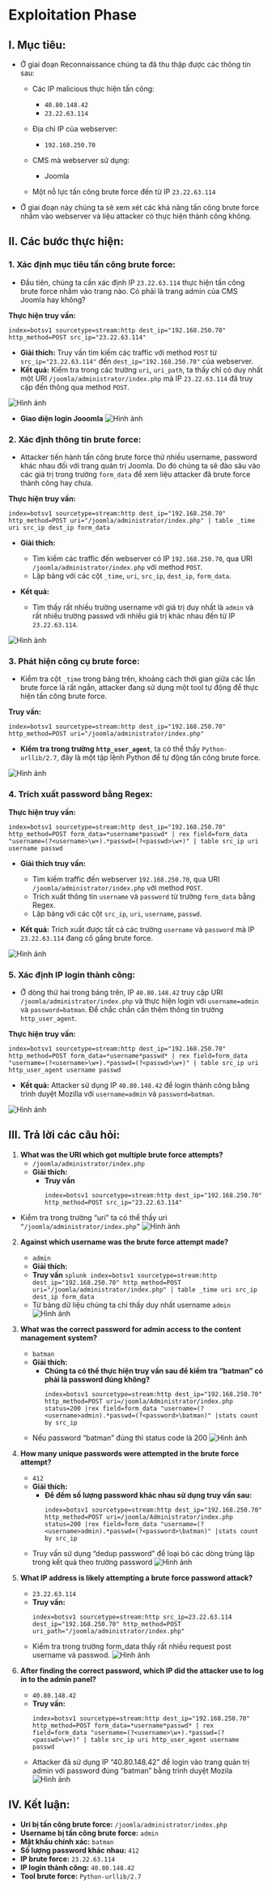 # Exploitation Phase

## I. Mục tiêu:
- Ở giai đoạn Reconnaissance chúng ta đã thu thập được các thông tin sau:
  - Các IP malicious thực hiện tấn công:
    - `40.80.148.42`
    - `23.22.63.114`
      
  - Địa chỉ IP của webserver:
    - `192.168.250.70`
      
  - CMS mà webserver sử dụng:
    - Joomla
      
  - Một nỗ lực tấn công brute force đến từ IP `23.22.63.114`

- Ở giai đoạn này chúng ta sẽ xem xét các khả năng tấn công brute force nhắm vào webserver và liệu attacker có thực hiện thành công không.

## II. Các bước thực hiện:

### 1. Xác định mục tiêu tấn công brute force:
- Đầu tiên, chúng ta cần xác định IP `23.22.63.114` thực hiện tấn công brute force nhắm vào trang nào. Có phải là trang admin của CMS Joomla hay không?

**Thực hiện truy vấn:**
```splunk
index=botsv1 sourcetype=stream:http dest_ip="192.168.250.70" http_method=POST src_ip="23.22.63.114"
```
- **Giải thích:** Truy vấn tìm kiếm các traffic với method `POST` từ `src_ip="23.22.63.114"` đến `dest_ip="192.168.250.70"` của webserver.
- **Kết quả:** Kiểm tra trong các trường `uri`, `uri_path`, ta thấy chỉ có duy nhất một URI `/joomla/administrator/index.php` mà IP `23.22.63.114` đã truy cập đến thông qua method `POST`.

![Hình ảnh](https://github.com/PhucsS24/Incident-handling-with-Splunk/blob/main/2.%20Exploitation%20Phase/images/1.png)

- **Giao diện login Jooomla**
![Hình ảnh](https://github.com/PhucsS24/Incident-handling-with-Splunk/blob/main/2.%20Exploitation%20Phase/images/2.png)

### 2. Xác định thông tin brute force:
- Attacker tiến hành tấn công brute force thử nhiều username, password khác nhau đối với trang quản trị Joomla. Do đó chúng ta sẽ đào sâu vào các giá trị trong trường `form_data` để xem liệu attacker đã brute force thành công hay chưa.

**Thực hiện truy vấn:**
```splunk
index=botsv1 sourcetype=stream:http dest_ip="192.168.250.70" http_method=POST uri="/joomla/administrator/index.php" | table _time uri src_ip dest_ip form_data
```
- **Giải thích:**
  - Tìm kiếm các traffic đến webserver có IP `192.168.250.70`, qua URI `/joomla/administrator/index.php` với method `POST`.
  - Lập bảng với các cột `_time`, `uri`, `src_ip`, `dest_ip`, `form_data`.

- **Kết quả:**
  - Tìm thấy rất nhiều trường username với giá trị duy nhất là `admin` và rất nhiều trường passwd với nhiều giá trị khác nhau đến từ IP `23.22.63.114`.

![Hình ảnh](https://github.com/PhucsS24/Incident-handling-with-Splunk/blob/main/2.%20Exploitation%20Phase/images/3.png)

### 3. Phát hiện công cụ brute force:
- Kiểm tra cột `_time` trong bảng trên, khoảng cách thời gian giữa các lần brute force là rất ngắn, attacker đang sử dụng một tool tự động để thực hiện tấn công brute force. 

**Truy vấn:**
```splunk
index=botsv1 sourcetype=stream:http dest_ip="192.168.250.70" http_method=POST uri="/joomla/administrator/index.php"
```
- **Kiểm tra trong trường `http_user_agent`**, ta có thể thấy `Python-urllib/2.7`, đây là một tập lệnh Python để tự động tấn công brute force.

![Hình ảnh](https://github.com/PhucsS24/Incident-handling-with-Splunk/blob/main/2.%20Exploitation%20Phase/images/4.png)

### 4. Trích xuất password bằng Regex:
**Thực hiện truy vấn:**
```splunk
index=botsv1 sourcetype=stream:http dest_ip="192.168.250.70" http_method=POST form_data=*username*passwd* | rex field=form_data "username=(?<username>\w+).*passwd=(?<passwd>\w+)" | table src_ip uri username passwd
```
- **Giải thích truy vấn:**
  - Tìm kiếm traffic đến webserver `192.168.250.70`, qua URI `/joomla/administrator/index.php` với method `POST`.
  - Trích xuất thông tin `username` và `password` từ trường `form_data` bằng Regex.
  - Lập bảng với các cột `src_ip`, `uri`, `username`, `passwd`.

- **Kết quả:** Trích xuất được tất cả các trường `username` và `password` mà IP `23.22.63.114` đang cố gắng brute force.

![Hình ảnh](https://github.com/PhucsS24/Incident-handling-with-Splunk/blob/main/2.%20Exploitation%20Phase/images/5.png)

### 5. Xác định IP login thành công:
- Ở dòng thứ hai trong bảng trên, IP `40.80.148.42` truy cập URI `/joomla/administrator/index.php` và thực hiện login với `username=admin` và `password=batman`. Để chắc chắn cần thêm thông tin trường `http_user_agent`.

**Thực hiện truy vấn:**
```splunk
index=botsv1 sourcetype=stream:http dest_ip="192.168.250.70" http_method=POST form_data=*username*passwd* | rex field=form_data "username=(?<username>\w+).*passwd=(?<passwd>\w+)" | table src_ip uri http_user_agent username passwd
```
- **Kết quả:** Attacker sử dụng IP `40.80.148.42` để login thành công bằng trình duyệt Mozilla với `username=admin` và `password=batman`.

![Hình ảnh](https://github.com/PhucsS24/Incident-handling-with-Splunk/blob/main/2.%20Exploitation%20Phase/images/6.png)

## III. Trả lời các câu hỏi:

1. **What was the URI which got multiple brute force attempts?**
   - `/joomla/administrator/index.php`
   - **Giải thích:** 
      - **Truy vấn**
        ```splunk
        index=botsv1 sourcetype=stream:http dest_ip="192.168.250.70" http_method=POST src_ip="23.22.63.114"
        ```
  - Kiểm tra trong trường “uri” ta có thể thấy uri `“/joomla/administrator/index.php”`
![Hình ảnh](https://github.com/PhucsS24/Incident-handling-with-Splunk/blob/main/assets/images_phase1/Picture1.png)

2. **Against which username was the brute force attempt made?**
   - `admin`
   - **Giải thích:**
   - **Truy vấn**
          ```splunk
          index=botsv1 sourcetype=stream:http dest_ip="192.168.250.70" http_method=POST uri="/joomla/administrator/index.php" | table _time uri src_ip dest_ip form_data
          ```
   - Từ bảng dữ liệu chúng ta chỉ thấy duy nhất username `admin`
![Hình ảnh](https://github.com/PhucsS24/Incident-handling-with-Splunk/blob/main/assets/images_phase1/Picture1.png)

3. **What was the correct password for admin access to the content management system?**
   - `batman`
   - **Giải thích:**
     - **Chúng ta có thể thực hiện truy vấn sau để kiểm tra “batman” có phải là password đúng không?**
        ```splunk
        index=botsv1 sourcetype=stream:http dest_ip="192.168.250.70" http_method=POST uri=/joomla/Administrator/index.php status=200 |rex field=form_data "username=(?<username>admin).*passwd=(?<password>\batman)" |stats count by src_ip
        ```
    - Nếu password “batman” đúng thì status code là 200
![Hình ảnh](https://github.com/PhucsS24/Incident-handling-with-Splunk/blob/main/2.%20Exploitation%20Phase/images/7.png)

4. **How many unique passwords were attempted in the brute force attempt?**
   - `412`
   - **Giải thích:**
     - **Để đếm số lượng password khác nhau sử dụng truy vấn sau:**
       ```splunk
       index=botsv1 sourcetype=stream:http dest_ip="192.168.250.70" http_method=POST uri=/joomla/Administrator/index.php status=200 |rex field=form_data "username=(?<username>admin).*passwd=(?<password>\batman)" |stats count by src_ip
       ```
    - Truy vấn sử dụng “dedup password” để loại bỏ các dòng trùng lặp trong kết quả theo trường password
![Hình ảnh](https://github.com/PhucsS24/Incident-handling-with-Splunk/blob/main/2.%20Exploitation%20Phase/images/8.png)

5. **What IP address is likely attempting a brute force password attack?**
   - `23.22.63.114`
   - **Truy vấn:**
     ```splunk
     index=botsv1 sourcetype=stream:http src_ip=23.22.63.114 dest_ip="192.168.250.70" http_method=POST uri_path="/joomla/administrator/index.php"
     ```
   - Kiểm tra trong trường form_data thấy rất nhiều request post username và passwod.
![Hình ảnh](https://github.com/PhucsS24/Incident-handling-with-Splunk/blob/main/2.%20Exploitation%20Phase/images/9.png)

6. **After finding the correct password, which IP did the attacker use to log in to the admin panel?**
   - `40.80.148.42`
   - **Truy vấn:**
     ```splunk
     index=botsv1 sourcetype=stream:http dest_ip="192.168.250.70" http_method=POST form_data=*username*passwd* | rex field=form_data "username=(?<username>\w+).*passwd=(?<passwd>\w+)" | table src_ip uri http_user_agent username passwd
     ```
   - Attacker đã sử dụng IP “40.80.148.42” để login vào trang quản trị admin với password đúng “batman” bằng trình duyệt Mozila
![Hình ảnh](https://github.com/PhucsS24/Incident-handling-with-Splunk/blob/main/assets/images_phase1/Picture1.png)

## IV. Kết luận:
- **Uri bị tấn công brute force:** `/joomla/administrator/index.php`
- **Username bị tấn công brute force:** `admin`
- **Mật khẩu chính xác:** `batman`
- **Số lượng password khác nhau:** `412`
- **IP brute force:** `23.22.63.114`
- **IP login thành công:** `40.80.148.42`
- **Tool brute force:** `Python-urllib/2.7`
